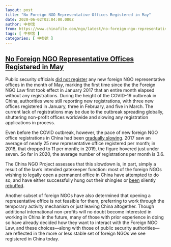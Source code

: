 ```yaml
---
layout: post
title: "No Foreign NGO Representative Offices Registered in May"
date: 2020-06-02T02:04:00.000Z
author: 中参馆
from: https://www.chinafile.com/ngo/latest/no-foreign-ngo-representative-offices-registered-may
tags: [ 中参馆 ]
categories: [ 中参馆 ]
---
```

<!--1591063440000-->
[No Foreign NGO Representative Offices Registered in May](https://www.chinafile.com/ngo/latest/no-foreign-ngo-representative-offices-registered-may)
------

<div>
<div class="content">    <div class="field field-name-body field-type-text-with-summary field-label-hidden"><div class="field-items"><div class="field-item even"><p>Public security officials <a href="https://ngo.mps.gov.cn/ngo/portal/toInfogs.do?beginDate=&endDate=&pager.offset=0&q=" target="_blank" rel="nofollow">did not register</a> any new foreign NGO representative offices in the month of May, marking the first time since the the Foreign NGO Law first took effect in January 2017 that an entire month elapsed without any registrations. During the height of the COVID-19 outbreak in China, authorities were still reporting new registrations, with three new offices registered in January, three in February, and five in March. The current lack of registrations may be due to the outbreak spreading globally, shuttering non-profit offices worldwide and slowing any registration applications in process.</p><p>Even before the COVID outbreak, however, the pace of new foreign NGO office registrations in China had been <a href="https://www.chinafile.com/ngo/analysis/visually-understanding-data-foreign-ngo-representative-offices-and-temporary-activities" target="_blank" rel="nofollow">gradually slowing</a>. 2017 saw an average of nearly 25 new representative office registered per month; in 2018, that dropped to 11 per month; in 2019, the figure hovered just under seven. So far in 2020, the average number of registrations per month is 3.6.</p><p>The China NGO Project assesses that this slowdown is, in part, simply a result of the law’s intended gatekeeper function: most of the foreign NGOs wishing to legally open a permanent office in China have attempted to do so, and have either successfully hung out their shingles or <a href="https://www.chinafile.com/ngo/faq/have-any-foreign-ngos-been-denied-registration-or-had-their-temporary-activities-shut-down" target="_blank" rel="nofollow">been</a> silently <a href="https://www.chinafile.com/ngo/latest/will-2018-be-year-of-silent-foreign-ngo-exodus" target="_blank" rel="nofollow">rebuffed</a>.</p><p>Another subset of foreign NGOs have also determined that opening a representative office is not feasible for them, preferring to work through the temporary activity mechanism or just leaving China altogether. Though additional international non-profits will no doubt become interested in working in China in the future, many of those with prior experience in doing so have already decided how they want to interact with the Foreign NGO Law, and these choices—along with those of public security authorities—are reflected in the more or less stable set of foreign NGOs we see registered in China today.</p></div></div></div>  </div>
</div>
